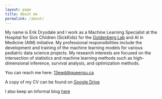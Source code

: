 ```yaml
---
layout: page
title: About me
permalink: /about/
---
```


My name is Erik Drysdale and I work as a Machine Learning Specialist at the Hospital for Sick Children (SickKids) for the [Goldenberg Lab](http://goldenberglab.ca/) and AI in Medicine (AIM) initiative. My professional responsibilities include the development and training of the machine learning models for various pediatric data science projects. My research interests are focused on the intersection of statistics and machine learning methods such as high-dimensional inference, survival analysis, and optimization methods. 

You can reach me here: [13ewd@queensu.ca](mailto:13ewd@queensu.ca)

A copy of my CV can be found on [Google Drive](https://tinyurl.com/tcuteft)

I also keep an informal blog [here](http://bioeconometrician.github.io)
